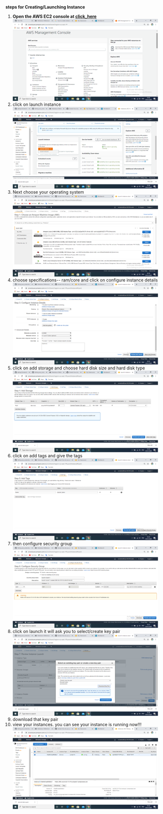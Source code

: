 **steps for Creating/Launching Instance**
1. **Open the AWS EC2 console at [click_here](https://console.aws.amazon.com/ec2/)**
![Image](https://github.com/akshay-d357/akshay/blob/master/Screenshot%20(359).png)
2. click on launch instance
![Image](https://github.com/akshay-d357/akshay/blob/master/Screenshot%20(368).png)
3. Next choose your operating system
![Image](https://github.com/akshay-d357/akshay/blob/master/Screenshot%20(360).png)
4. choose specifications-- ram/core and click on configure instance details
![Image](https://github.com/akshay-d357/akshay/blob/master/Screenshot%20(361).png)
5. click on add storage and choose hard disk size and hard disk type
![Image](https://github.com/akshay-d357/akshay/blob/master/Screenshot%20(369).png)
6. click on add tags and give the tags
![Image](https://github.com/akshay-d357/akshay/blob/master/Screenshot%20(362).png)
7. then configure security group
![Image](https://github.com/akshay-d357/akshay/blob/master/Screenshot%20(363).png)
8. click on launch it will ask you to select/create key pair 
![Image](https://github.com/akshay-d357/akshay/blob/master/Screenshot%20(365).png)
9. download that key pair 
10. view your instances. you can see your instance is running now!!!
![Image](https://github.com/akshay-d357/akshay/blob/master/Screenshot%20(366).png)
